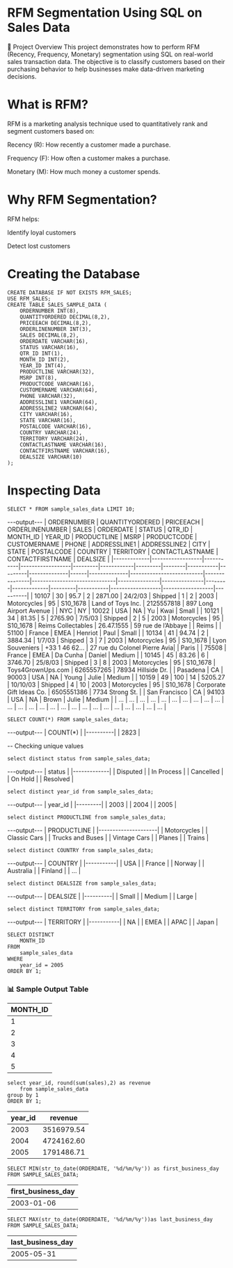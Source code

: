 # RFM Segmentation Using SQL on Sales Data
📌 Project Overview
This project demonstrates how to perform RFM (Recency, Frequency, Monetary) segmentation using SQL on real-world sales transaction data. The objective is to classify customers based on their purchasing behavior to help businesses make data-driven marketing decisions.

# What is RFM?
RFM is a marketing analysis technique used to quantitatively rank and segment customers based on:

Recency (R): How recently a customer made a purchase.

Frequency (F): How often a customer makes a purchase.

Monetary (M): How much money a customer spends.

# Why RFM Segmentation?
RFM helps:

Identify loyal customers

Detect lost customers

# Creating the Database
```
CREATE DATABASE IF NOT EXISTS RFM_SALES;
USE RFM_SALES;
CREATE TABLE SALES_SAMPLE_DATA (
    ORDERNUMBER INT(8),
    QUANTITYORDERED DECIMAL(8,2),
    PRICEEACH DECIMAL(8,2),
    ORDERLINENUMBER INT(3),
    SALES DECIMAL(8,2),
    ORDERDATE VARCHAR(16),
    STATUS VARCHAR(16),
    QTR_ID INT(1),
    MONTH_ID INT(2),
    YEAR_ID INT(4),
    PRODUCTLINE VARCHAR(32),
    MSRP INT(8),
    PRODUCTCODE VARCHAR(16),
    CUSTOMERNAME VARCHAR(64),
    PHONE VARCHAR(32),
    ADDRESSLINE1 VARCHAR(64),
    ADDRESSLINE2 VARCHAR(64),
    CITY VARCHAR(16),
    STATE VARCHAR(16),
    POSTALCODE VARCHAR(16),
    COUNTRY VARCHAR(24),
    TERRITORY VARCHAR(24),
    CONTACTLASTNAME VARCHAR(16),
    CONTACTFIRSTNAME VARCHAR(16),
    DEALSIZE VARCHAR(10)
);
```
# Inspecting Data
```
SELECT * FROM sample_sales_data LIMIT 10;
```
---output---
| ORDERNUMBER | QUANTITYORDERED | PRICEEACH | ORDERLINENUMBER | SALES   | ORDERDATE | STATUS  | QTR_ID | MONTH_ID | YEAR_ID | PRODUCTLINE | MSRP | PRODUCTCODE | CUSTOMERNAME            | PHONE         | ADDRESSLINE1                | ADDRESSLINE2 | CITY          | STATE | POSTALCODE | COUNTRY | TERRITORY | CONTACTLASTNAME | CONTACTFIRSTNAME | DEALSIZE |
|-------------|------------------|-----------|------------------|---------|------------|---------|--------|-----------|---------|--------------|------|--------------|--------------------------|---------------|------------------------------|---------------|---------------|--------|-------------|---------|-----------|------------------|------------------|----------|
| 10107       | 30               | 95.7      | 2                | 2871.00 | 24/2/03    | Shipped | 1      | 2         | 2003    | Motorcycles  | 95   | S10_1678     | Land of Toys Inc.        | 2125557818    | 897 Long Airport Avenue      |               | NYC           | NY     | 10022       | USA     | NA        | Yu               | Kwai             | Small    |
| 10121       | 34               | 81.35     | 5                | 2765.90 | 7/5/03     | Shipped | 2      | 5         | 2003    | Motorcycles  | 95   | S10_1678     | Reims Collectables       | 26.47.1555    | 59 rue de l’Abbaye           |               | Reims         |        | 51100       | France  | EMEA      | Henriot          | Paul             | Small    |
| 10134       | 41               | 94.74     | 2                | 3884.34 | 1/7/03     | Shipped | 3      | 7         | 2003    | Motorcycles  | 95   | S10_1678     | Lyon Souveniers          | +33 1 46 62…  | 27 rue du Colonel Pierre Avia|               | Paris         |        | 75508       | France  | EMEA      | Da Cunha         | Daniel           | Medium   |
| 10145       | 45               | 83.26     | 6                | 3746.70 | 25/8/03    | Shipped | 3      | 8         | 2003    | Motorcycles  | 95   | S10_1678     | Toys4GrownUps.com        | 6265557265    | 78934 Hillside Dr.           |               | Pasadena      | CA     | 90003       | USA     | NA        | Young            | Julie            | Medium   |
| 10159       | 49               | 100       | 14               | 5205.27 | 10/10/03   | Shipped | 4      | 10        | 2003    | Motorcycles  | 95   | S10_1678     | Corporate Gift Ideas Co. | 6505551386    | 7734 Strong St.              |               | San Francisco | CA     | 94103       | USA     | NA        | Brown            | Julie            | Medium   |
| ...         | ...              | ...       | ...              | ...     | ...        | ...     | ...    | ...       | ...     | ...          | ...  | ...          | ...                      | ...           | ...                          | ...           | ...           | ...    | ...         | ...     | ...       | ...              | ...              | ...      |

```
SELECT COUNT(*) FROM sample_sales_data;
```
---output---
| COUNT(*) |
|----------|
| 2823     |

-- Checking unique values
```
select distinct status from sample_sales_data;
```
---output---
| status      |
|-------------|
| Disputed    |
| In Process  |
| Cancelled   |
| On Hold     |
| Resolved    |

```
select distinct year_id from sample_sales_data;
```
---output---
| year_id |
|---------|
| 2003    |
| 2004    |
| 2005    |

```
select distinct PRODUCTLINE from sample_sales_data;
```
---output---
| PRODUCTLINE         |
|---------------------|
| Motorcycles         |
| Classic Cars        |
| Trucks and Buses    |
| Vintage Cars        |
| Planes              |
| Trains              |

```
select distinct COUNTRY from sample_sales_data;
```
---output---
| COUNTRY   |
|-----------|
| USA       |
| France    |
| Norway    |
| Australia |
| Finland   |
| ...       |

```
select distinct DEALSIZE from sample_sales_data;
```
---output---
| DEALSIZE |
|----------|
| Small    |
| Medium   |
| Large    |

```
select distinct TERRITORY from sample_sales_data;
```
---output---
| TERRITORY |
|-----------|
| NA        |
| EMEA      |
| APAC      |
| Japan     |

```
SELECT DISTINCT
    MONTH_ID
FROM
    sample_sales_data
WHERE
    year_id = 2005
ORDER BY 1;
```
### 📊 Sample Output Table

| MONTH_ID |
|----------|
|    1     |
|    2     |
|    3     |
|    4     |
|    5     |

```
select year_id, round(sum(sales),2) as revenue
    from sample_sales_data
group by 1
ORDER BY 1;
```
| year_id |  revenue    |
|---------|-------------|
| 2003    | 3516979.54  |
| 2004    | 4724162.60  |
| 2005    | 1791486.71  |

```
SELECT MIN(str_to_date(ORDERDATE, '%d/%m/%y')) as first_business_day FROM SAMPLE_SALES_DATA;
```
| first_business_day |
|--------------------|
| 2003-01-06         |

```
SELECT MAX(str_to_date(ORDERDATE, '%d/%m/%y'))as last_business_day FROM SAMPLE_SALES_DATA;
```
| last_business_day  |
|--------------------|
| 2005-05-31         |










